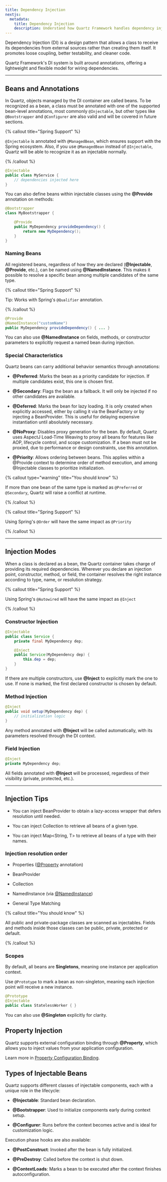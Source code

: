 ```yaml
---
title: Dependency Injection
nextjs:
  metadata:
    title: Dependency Injection
    description: Understand how Quartz Framework handles dependency injection using annotations.
---
```


Dependency Injection (DI) is a design pattern that allows a class to receive its dependencies from external sources rather than creating them itself. It promotes loose coupling, better testability, and cleaner code.

Quartz Framework's DI system is built around annotations, offering a lightweight and flexible model for wiring dependencies.

---

## Beans and Annotations

In Quartz, objects managed by the DI container are called beans. To be recognized as a bean, a class must be annotated with one of the supported bean-level annotations, most commonly `@Injectable`, but other types like `@Bootstrapper` and `@Configurer` are also valid and will be covered in future sections.

{% callout title="Spring Support" %}

`@Injectable` is annotated with `@ManagedBean`, which ensures support with the Spring ecosystem. Also, if you use `@ManagedBean` instead of `@Injectable`, Quartz will be able to recognize it as an injectable normally.

{% /callout %}

```java
@Injectable
public class MyService {
    // dependencies injected here
}
```

You can also define beans within injectable classes using the **@Provide** annotation on methods:

```java
@Bootstrapper
class MyBootstrapper {

    @Provide
    public MyDependency provideDependency() {
        return new MyDependency();
    }
}
```
### Naming Beans

All registered beans, regardless of how they are declared (**@Injectable**, **@Provide**, etc.), can be named using **@NamedInstance**. This makes it possible to resolve a specific bean among multiple candidates of the same type.

{% callout title="Spring Support" %}

Tip: Works with Spring's `@Qualifier` annotation.

{% /callout %}

```java
@Provide
@NamedInstance("customName")
public MyDependency provideDependency() { ... }
```

You can also use **@NamedInstance** on fields, methods, or constructor parameters to explicitly request a named bean during injection.

### Special Characteristics

Quartz beans can carry additional behavior semantics through annotations:

- **@Preferred**: Marks the bean as a priority candidate for injection. If multiple candidates exist, this one is chosen first.

- **@Secondary**: Flags the bean as a fallback. It will only be injected if no other candidates are available.

- **@Deferred**: Marks the bean for lazy loading. It is only created when explicitly accessed, either by calling it via the BeanFactory or by injecting a BeanProvider<T>. This is useful for delaying expensive instantiation until absolutely necessary.

- **@NoProxy**: Disables proxy generation for the bean. By default, Quartz uses AspectJ Load-Time Weaving to proxy all beans for features like AOP, lifecycle control, and scope customization. If a bean must not be proxied, due to performance or design constraints, use this annotation.

- **@Priority**: Allows ordering between beans. This applies within a @Provide context to determine order of method execution, and among @Injectable classes to prioritize initialization.

{% callout type="warning" title="You should know" %}

If more than one bean of the same type is marked as `@Preferred` or `@Secondary`, Quartz will raise a conflict at runtime.

{% /callout %}

{% callout title="Spring Support" %}

Using Spring's `@Order` will have the same impact as `@Priority`

{% /callout %}

---

## Injection Modes

When a class is declared as a bean, the Quartz container takes charge of providing its required dependencies. Wherever you declare an injection point, constructor, method, or field, the container resolves the right instance according to type, name, or resolution strategy.

{% callout title="Spring Support" %}

Using Spring's `@Autowired` will have the same impact as `@Inject`

{% /callout %}

### Constructor Injection

```java
@Injectable
public class Service {
    private final MyDependency dep;

    @Inject
    public Service(MyDependency dep) {
        this.dep = dep;
    }
}
```

If there are multiple constructors, use **@Inject** to explicitly mark the one to use. If none is marked, the first declared constructor is chosen by default.

### Method Injection

```java
@Inject
public void setup(MyDependency dep) {
    // initialization logic
}
```
Any method annotated with **@Inject** will be called automatically, with its parameters resolved through the DI context.

### Field Injection

```java
@Inject
private MyDependency dep;
```

All fields annotated with **@Inject** will be processed, regardless of their visibility (private, protected, etc.).

---

## Injection Tips

- You can inject BeanProvider<T> to obtain a lazy-access wrapper that defers resolution until needed.

- You can inject Collection<T> to retrieve all beans of a given type.

- You can inject Map<String, T> to retrieve all beans of a type with their names.

### Injection resolution order

- Properties ([@Property](#property-injection) annotation)

- BeanProvider

- Collection

- NamedInstance (via [@NamedInstance](#naming-beans))

- General Type Matching

{% callout title="You should know" %}

All public and private-package classes are scanned as injectables. Fields and methods inside those classes can be public, private, protected or default.

{% /callout %}

### Scopes

By default, all beans are **Singletons**, meaning one instance per application context.

Use `@Prototype` to mark a bean as non-singleton, meaning each injection point will receive a new instance.

```java
@Prototype
@Injectable
public class StatelessWorker { }
```

You can also use **@Singleton** explicitly for clarity.

## Property Injection

Quartz supports external configuration binding through **@Property**, which allows you to inject values from your application configuration.

Learn more in [Property Configuration Binding](/docs/framework/config/property-configuration).

## Types of Injectable Beans

Quartz supports different classes of injectable components, each with a unique role in the lifecycle:

- **@Injectable**: Standard bean declaration.

- **@Bootstrapper**: Used to initialize components early during context setup.

- **@Configurer**: Runs before the context becomes active and is ideal for customization logic.

Execution phase hooks are also available:

- **@PostConstruct**: Invoked after the bean is fully initialized.

- **@PreDestroy**: Called before the context is shut down.

- **@ContextLoads**: Marks a bean to be executed after the context finishes autoconfiguration.